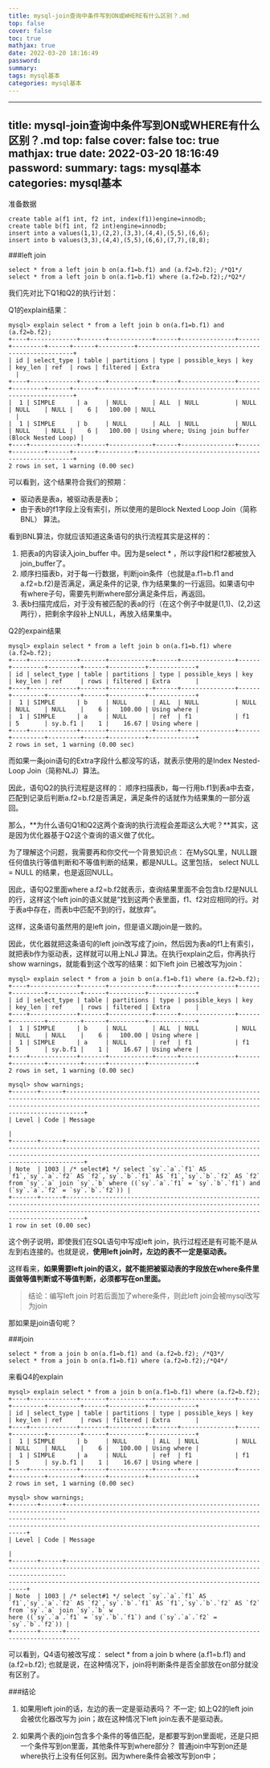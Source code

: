 ```yaml
---
title: mysql-join查询中条件写到ON或WHERE有什么区别？.md
top: false
cover: false
toc: true
mathjax: true
date: 2022-03-20 18:16:49
password:
summary:
tags: mysql基本
categories: mysql基本
---
```

---
title: mysql-join查询中条件写到ON或WHERE有什么区别？.md
top: false
cover: false
toc: true
mathjax: true
date: 2022-03-20 18:16:49
password:
summary:
tags: mysql基本
categories: mysql基本
---
准备数据
~~~
create table a(f1 int, f2 int, index(f1))engine=innodb;
create table b(f1 int, f2 int)engine=innodb;
insert into a values(1,1),(2,2),(3,3),(4,4),(5,5),(6,6);
insert into b values(3,3),(4,4),(5,5),(6,6),(7,7),(8,8);
~~~

###left join
~~~
select * from a left join b on(a.f1=b.f1) and (a.f2=b.f2); /*Q1*/
select * from a left join b on(a.f1=b.f1) where (a.f2=b.f2);/*Q2*/
~~~
我们先对比下Q1和Q2的执行计划：

Q1的explain结果：
~~~
mysql> explain select * from a left join b on(a.f1=b.f1) and (a.f2=b.f2);
+----+-------------+-------+------------+------+---------------+------+---------+------+------+----------+----------------------------------------------------+
| id | select_type | table | partitions | type | possible_keys | key  | key_len | ref  | rows | filtered | Extra
  |
+----+-------------+-------+------------+------+---------------+------+---------+------+------+----------+----------------------------------------------------+
|  1 | SIMPLE      | a     | NULL       | ALL  | NULL          | NULL | NULL    | NULL |    6 |   100.00 | NULL
  |
|  1 | SIMPLE      | b     | NULL       | ALL  | NULL          | NULL | NULL    | NULL |    6 |   100.00 | Using where; Using join buffer (Block Nested Loop) |
+----+-------------+-------+------------+------+---------------+------+---------+------+------+----------+----------------------------------------------------+
2 rows in set, 1 warning (0.00 sec)
~~~

可以看到，这个结果符合我们的预期：
*   驱动表是表a，被驱动表是表b；
*   由于表b的f1字段上没有索引，所以使用的是Block Nexted Loop Join（简称BNL） 算法。

看到BNL算法，你就应该知道这条语句的执行流程其实是这样的：
1.  把表a的内容读入join_buffer 中。因为是select * ，所以字段f1和f2都被放入join_buffer了。
2.  顺序扫描表b，对于每一行数据，判断join条件（也就是a.f1=b.f1 and a.f2=b.f2)是否满足，满足条件的记录, 作为结果集的一行返回。如果语句中有where子句，需要先判断where部分满足条件后，再返回。
3.  表b扫描完成后，对于没有被匹配的表a的行（在这个例子中就是(1,1)、(2,2)这两行），把剩余字段补上NULL，再放入结果集中。


Q2的expain结果
~~~
mysql> explain select * from a left join b on(a.f1=b.f1) where (a.f2=b.f2);
+----+-------------+-------+------------+------+---------------+------+---------+---------+------+----------+-------------+
| id | select_type | table | partitions | type | possible_keys | key  | key_len | ref     | rows | filtered | Extra       |
+----+-------------+-------+------------+------+---------------+------+---------+---------+------+----------+-------------+
|  1 | SIMPLE      | b     | NULL       | ALL  | NULL          | NULL | NULL    | NULL    |    6 |   100.00 | Using where |
|  1 | SIMPLE      | a     | NULL       | ref  | f1            | f1   | 5       | sy.b.f1 |    1 |    16.67 | Using where |
+----+-------------+-------+------------+------+---------------+------+---------+---------+------+----------+-------------+
2 rows in set, 1 warning (0.00 sec)
~~~
而如果一条join语句的Extra字段什么都没写的话，就表示使用的是Index Nested-Loop Join（简称NLJ）算法。

因此，语句Q2的执行流程是这样的：
顺序扫描表b，每一行用b.f1到表a中去查，匹配到记录后判断a.f2=b.f2是否满足，满足条件的话就作为结果集的一部分返回。


那么，**为什么语句Q1和Q2这两个查询的执行流程会差距这么大呢？**其实，这是因为优化器基于Q2这个查询的语义做了优化。

为了理解这个问题，我需要再和你交代一个背景知识点：
在MySQL里，NULL跟任何值执行等值判断和不等值判断的结果，都是NULL。这里包括， select NULL = NULL 的结果，也是返回NULL。

因此，语句Q2里面where a.f2=b.f2就表示，查询结果里面不会包含b.f2是NULL的行，这样这个left join的语义就是“找到这两个表里面，f1、f2对应相同的行。对于表a中存在，而表b中匹配不到的行，就放弃”。

这样，这条语句虽然用的是left join，但是语义跟join是一致的。

因此，优化器就把这条语句的left join改写成了join，然后因为表a的f1上有索引，就把表b作为驱动表，这样就可以用上NLJ 算法。在执行explain之后，你再执行show warnings，就能看到这个改写的结果：如下left join 已被改写为join：
~~~
mysql> explain select * from a join b on(a.f1=b.f1) where (a.f2=b.f2);
+----+-------------+-------+------------+------+---------------+------+---------+---------+------+----------+-------------+
| id | select_type | table | partitions | type | possible_keys | key  | key_len | ref     | rows | filtered | Extra       |
+----+-------------+-------+------------+------+---------------+------+---------+---------+------+----------+-------------+
|  1 | SIMPLE      | b     | NULL       | ALL  | NULL          | NULL | NULL    | NULL    |    6 |   100.00 | Using where |
|  1 | SIMPLE      | a     | NULL       | ref  | f1            | f1   | 5       | sy.b.f1 |    1 |    16.67 | Using where |
+----+-------------+-------+------------+------+---------------+------+---------+---------+------+----------+-------------+
2 rows in set, 1 warning (0.00 sec)

mysql> show warnings;
+-------+------+-----------------------------------------------------------------------------------------------------------------------------------------------------------------------------------------------------------------------+
| Level | Code | Message
                                                                           |
+-------+------+-----------------------------------------------------------------------------------------------------------------------------------------------------------------------------------------------------------------------+
| Note  | 1003 | /* select#1 */ select `sy`.`a`.`f1` AS `f1`,`sy`.`a`.`f2` AS `f2`,`sy`.`b`.`f1` AS `f1`,`sy`.`b`.`f2` AS `f2` from `sy`.`a` join `sy`.`b` where ((`sy`.`a`.`f1` = `sy`.`b`.`f1`) and (`sy`.`a`.`f2` = `sy`.`b`.`f2`)) |
+-------+------+-----------------------------------------------------------------------------------------------------------------------------------------------------------------------------------------------------------------------+
1 row in set (0.00 sec)

~~~

这个例子说明，即使我们在SQL语句中写成left join，执行过程还是有可能不是从左到右连接的。也就是说，**使用left join时，左边的表不一定是驱动表。**



这样看来，**如果需要left join的语义，就不能把被驱动表的字段放在where条件里面做等值判断或不等值判断，必须都写在on里面。**

>结论：编写left join 时若后面加了where条件，则此left join会被mysql改写为join

那如果是join语句呢？

###join
~~~
select * from a join b on(a.f1=b.f1) and (a.f2=b.f2); /*Q3*/
select * from a join b on(a.f1=b.f1) where (a.f2=b.f2);/*Q4*/
~~~

来看Q4的explain 
~~~
mysql> explain select * from a join b on(a.f1=b.f1) where (a.f2=b.f2);
+----+-------------+-------+------------+------+---------------+------+---------+---------+------+----------+-------------+
| id | select_type | table | partitions | type | possible_keys | key  | key_len | ref     | rows | filtered | Extra       |
+----+-------------+-------+------------+------+---------------+------+---------+---------+------+----------+-------------+
|  1 | SIMPLE      | b     | NULL       | ALL  | NULL          | NULL | NULL    | NULL    |    6 |   100.00 | Using where |
|  1 | SIMPLE      | a     | NULL       | ref  | f1            | f1   | 5       | sy.b.f1 |    1 |    16.67 | Using where |
+----+-------------+-------+------------+------+---------------+------+---------+---------+------+----------+-------------+
2 rows in set, 1 warning (0.00 sec)

mysql> show warnings;
+-------+------+--------------------------------------------------------------------------------------------------------------------------------------------
---------------------------------------------------------------------------+
| Level | Code | Message
                                                                           |
+-------+------+--------------------------------------------------------------------------------------------------------------------------------------------
---------------------------------------------------------------------------+
| Note  | 1003 | /* select#1 */ select `sy`.`a`.`f1` AS `f1`,`sy`.`a`.`f2` AS `f2`,`sy`.`b`.`f1` AS `f1`,`sy`.`b`.`f2` AS `f2` from `sy`.`a` join `sy`.`b` w
here ((`sy`.`a`.`f1` = `sy`.`b`.`f1`) and (`sy`.`a`.`f2` = `sy`.`b`.`f2`)) |
+-------+------+--------------------------------------------------------------------------
~~~
可以看到，Q4语句被改写成：
select * from a join b where (a.f1=b.f1) and (a.f2=b.f2);
也就是说，在这种情况下，join将判断条件是否全部放在on部分就没有区别了。


###结论
1. 如果用left join的话，左边的表一定是驱动表吗？
  不一定; 如上Q2的left join 会被优化器改写为 join；故在这种情况下left join左表不是驱动表。

2.  如果两个表的join包含多个条件的等值匹配，是都要写到on里面呢，还是只把一个条件写到on里面，其他条件写到where部分？
普通join中写到on还是where执行上没有任何区别。因为where条件会被改写到on中；
